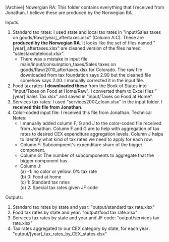 [Archive] Nowergian RA: This folder contains everything that I received from Jonathan. I believe these are produced by the Norwegian RA.   
    
Inputs:   
1. Standard tax rates: I used state and local tax rates in "input/Sales taxes on goods/Raw/[year]_aftertaxes.xlsx" (Column A:C). These are **produced by the Norwegian RA**. It looks like the set of files named "[year]_aftertaxes.xlsx" are cleaned version of the files named "salestaxstatelocal.xlsx".      
   - There was a mistake in input file main/input/consumption_taxes/Sales taxes on goods/Raw/2010_aftertaxes.xlsx for Colorado. The raw file downloaded from tax foundation says 2.90          but the cleaned file somehow says 2.00. I manually corrected it in the input file.     
2. Food tax rates: **I downloaded these** from the Book of States into "input/Taxes on Food at Home/Raw". I converted them to Excel files "[year] Sales Tax.xlsx" and saved in "input/Taxes on Food at Home".     
3. Services tax rates: I used "services2007_clean.xlsx" in the input folder. I **received this file from Jonathan**.     
4. Color-coded input file: I received this file from Jonathan. Technical Notes:     
   - I manually added column F, G and J to the color-coded file received from Jonathan. Column F and G are to help with aggregation of tax rates to desired CEX expenditure aggregation       levels. Column J helps to identify what kind of tax rates we need to apply for each row.   
   - Column F: Subcompnent's expenditure share of the bigger component.   
   - Column G: The number of subcomponents to aggregate that the bigger component has.   
   - Column J:     
        (a) -1: no color or yellow. 0% tax rate      
        (b) 0: Food at home      
        (c) 1: Standard tax rates       
        (d) 2: Special tax rates given JF code       
      
Outputs:
1. Standard tax rates by state and year: "output/standard tax rate.xlsx"   
2. Food tax rates by state and year: "output/food tax rate.xlsx"   
3. Services tax rates by state and year and JF code: "output/services tax rate.xlsx"    
4. Tax rates aggregated to our CEX category by state, for each year: "output/[year]_tax_rates_by_CEX_states.xlsx"    
